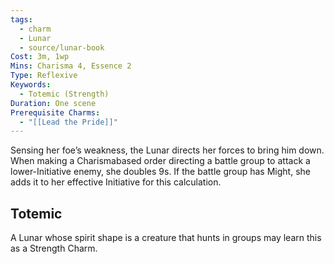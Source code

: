 ```yaml
---
tags:
  - charm
  - Lunar
  - source/lunar-book
Cost: 3m, 1wp
Mins: Charisma 4, Essence 2
Type: Reflexive
Keywords:
  - Totemic (Strength)
Duration: One scene
Prerequisite Charms:
  - "[[Lead the Pride]]"
---
```

Sensing her foe’s weakness, the Lunar directs her forces to bring him down. When making a Charismabased order directing a battle group to attack a lower-Initiative enemy, she doubles 9s. If the battle group has Might, she adds it to her effective Initiative for this calculation. 
## Totemic 

A Lunar whose spirit shape is a creature that hunts in groups may learn this as a Strength Charm.
